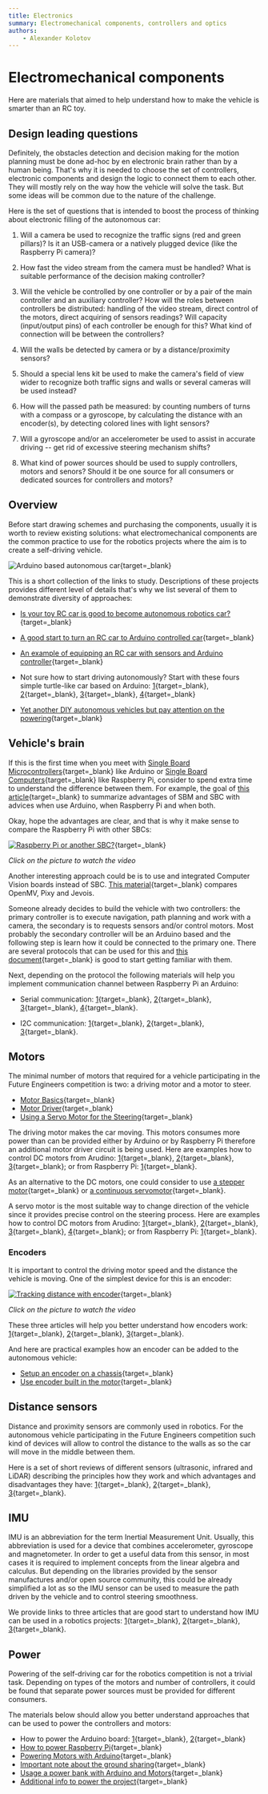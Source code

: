 ```yaml
---
title: Electronics 
summary: Electromechanical components, controllers and optics
authors:
    - Alexander Kolotov
---
```

# Electromechanical components

Here are materials that aimed to help understand how to make the vehicle is smarter than an RC toy.

## Design leading questions

Definitely, the obstacles detection and decision making for the motion planning must be done ad-hoc by en electronic brain rather than by a human being. That's why it is needed to choose the set of controllers, electronic components and design the logic to connect them to each other. They will mostly rely on the way how the vehicle will solve the task. But some ideas will be common due to the nature of the challenge.

Here is the set of questions that is intended to boost the process of thinking about electronic filling of the autonomous car:

  1. Will a camera be used to recognize the traffic signs (red and green pillars)? Is it an USB-camera or a natively plugged device (like the Raspberry Pi camera)?

  2. How fast the video stream from the camera must be handled? What is suitable performance of the decision making controller?
  
  3. Will the vehicle be controlled by one controller or by a pair of the main controller and an auxiliary controller? How will the roles between controllers be distributed: handling of the video stream, direct control of the motors, direct acquiring of sensors readings? Will capacity (input/output pins) of each controller be enough for this? What kind of connection will be between the controllers? 
  
  4. Will the walls be detected by camera or by a distance/proximity sensors?
  
  5. Should a special lens kit be used to make the camera's field of view wider to recognize both traffic signs and walls or several cameras will be used instead?
  
  6. How will the passed path be measured: by counting numbers of turns with a compass or a gyroscope, by calculating the distance with an encoder(s), by detecting colored lines with light sensors? 
  
  7. Will a gyroscope and/or an accelerometer be used to assist in accurate driving -- get rid of excessive steering mechanism shifts?
  
  8. What kind of power sources should be used to supply controllers, motors and senors? Should it be one source for all consumers or dedicated sources for controllers and motors?

## Overview

Before start drawing schemes and purchasing the components, usually it is worth to review existing solutions: what electromechanical components are the common practice to use for the robotics projects where the aim is to create a self-driving vehicle.

![Arduino based autonomous car](https://cdn.instructables.com/ORIG/FJZ/WMJX/JH0TM5AR/FJZWMJXJH0TM5AR.jpg?auto=webp&frame=1&width=640&height=480&fit=bounds&md=3c0d16be475260e77654ba49daa5f252){target=_blank}

This is a short collection of the links to study. Descriptions of these projects provides different level of details that's why we list several of them to demonstrate diversity of approaches:

  * [Is your toy RC car is good to become autonomous robotics car?](https://diyrobocars.com/2020/06/14/the-difference-between-proper-rc-cars-and-toys-when-youre-turning-them-into-robots/){target=_blank}

  * [A good start to turn an RC car to Arduino controlled car](https://create.arduino.cc/projecthub/GeekRex/turn-your-rc-car-to-bluetooth-rc-car-1b0689){target=_blank}

  * [An example of equipping an RC car with sensors and Arduino controller](https://makezine.com/projects/build-android-powered-autonomous-rc-car/){target=_blank}

  * Not sure how to start driving autonomously? Start with these fours simple turtle-like car based on Arduino: [1](https://www.instructables.com/id/How-to-Build-Arduino-Self-Driving-Car){target=_blank}, [2](https://trybotics.com/project/Self-Driving-Car-Using-Arduinoautonomous-Guided-Ve-29052){target=_blank}, [3](https://project.seeedstudio.com/31926/arduino101-ble-autonomous-rover-2cb19f){target=_blank}, [4](https://howtomechatronics.com/tutorials/arduino/arduino-robot-car-wireless-control-using-hc-05-bluetooth-nrf24l01-and-hc-12-transceiver-modules/){target=_blank}

  * [Yet another DIY autonomous vehicles but pay attention on the powering](https://www.instructables.com/id/Autonomous-RC-Car/){target=_blank}

## Vehicle's brain

If this is the first time when you meet with [Single Board Microcontrollers](https://en.wikipedia.org/wiki/Single-board_microcontroller){target=_blank} like Arduino or [Single Board Computers](https://en.wikipedia.org/wiki/Single-board_computer){target=_blank} like Raspberry Pi, consider to spend extra time to understand the difference between them. For example, the goal of [this article](https://roboticsbackend.com/when-to-use-arduino-vs-raspberry-pi/){target=_blank} to summarize advantages of SBM and SBC with advices when use Arduino, when Raspberry Pi and when both.

Okay, hope the advantages are clear, and that is why it make sense to compare the Raspberry Pi with other SBCs:

[![Raspberry Pi or another SBC?](https://img.youtube.com/vi/G-w7ycyd8tA/0.jpg)](https://youtu.be/G-w7ycyd8tA){target=_blank}

_Click on the picture to watch the video_

Another interesting approach could be is to use and integrated Computer Vision boards instead of SBC. [This material](https://diyrobocars.com/2018/06/05/comparing-three-low-cost-integrated-computer-vision-boards-for-autonomous-cars/){target=_blank} compares OpenMV, Pixy and Jevois.

Someone already decides to build the vehicle with two controllers: the primary controller is to execute navigation, path planning and work with a camera, the secondary is to requests sensors and/or control motors. Most probably the secondary controller will be an Arduino based and the following step is learn how it could be connected to the primary one. There are several protocols that can be used for this and [this document](https://dronebotworkshop.com/i2c-part-2-build-i2c-sensor/){target=_blank} is good to start getting familiar with them.

Next, depending on the protocol the following materials will help you implement communication channel between Raspberry Pi an Arduino:

  * Serial communication: [1](https://roboticsbackend.com/raspberry-pi-arduino-serial-communication/){target=_blank}, [2](https://www.instructables.com/id/Connect-Your-Raspberry-Pi-and-Arduino-Uno/){target=_blank}, [3](https://www.dummies.com/computers/raspberry-pi/connecting-the-raspberry-pi-and-the-arduino/){target=_blank}, [4](https://roboticsbackend.com/raspberry-pi-arduino-serial-communication/){target=_blank}.

  * I2C communication: [1](https://gonzalo123.com/2017/05/22/arduino-and-raspberry-pi-working-together-part-2-now-with-i2c/){target=_blank}, [2](https://dronebotworkshop.com/i2c-arduino-raspberry-pi/){target=_blank}, [3](https://howtomechatronics.com/tutorials/arduino/how-i2c-communication-works-and-how-to-use-it-with-arduino/){target=_blank}.

## Motors

The minimal number of motors that required for a vehicle participating in the Future Engineers competition is two: a driving motor and a motor to steer. 

  * [Motor Basics](https://www.deviceplus.com/arduino/entry011/){target=_blank}
  * [Motor Driver](https://www.deviceplus.com/arduino/entry012/){target=_blank}
  * [Using a Servo Motor for the Steering](https://www.deviceplus.com/arduino/entry013/){target=_blank}

The driving motor makes the car moving. This motors consumes more power than can be provided either by Arduino or by Raspberry Pi therefore an additional motor driver circuit is being used. Here are examples how to control DC motors from Arudino: [1](https://howtomechatronics.com/tutorials/arduino/arduino-dc-motor-control-tutorial-l298n-pwm-h-bridge/){target=_blank}, [2](https://dronebotworkshop.com/dc-motors-l298n-h-bridge/){target=_blank}, [3](https://www.bc-robotics.com/tutorials/controlling-dc-motor-arduino/){target=_blank}; or from Raspberry Pi: [1](https://maker.pro/raspberry-pi/projects/controlling-a-dc-motor-with-raspberry-pi4-1){target=_blank}.

As an alternative to the DC motors, one could consider to use [a stepper motor](https://learn.adafruit.com/adafruit-arduino-lesson-16-stepper-motors/overview){target=_blank} or [a continuous servomotor](https://cdn.sparkfun.com/assets/resources/4/4/servos_with_Arduino_slides.pdf){target=_blank}.

A servo motor is the most suitable way to change direction of the vehicle since it provides precise control on the steering process. Here are examples how to control DC motors from Arudino: [1](https://howtomechatronics.com/how-it-works/how-servo-motors-work-how-to-control-servos-using-arduino/){target=_blank}, [2](https://www.circuitbasics.com/controlling-servo-motors-with-arduino/){target=_blank}, [3](https://dronebotworkshop.com/servo-motors-with-arduino/){target=_blank}, [4](https://dronebotworkshop.com/analog-feedback-servo-motor/){target=_blank}; or from Raspberry Pi: [1](https://maker.pro/raspberry-pi/tutorial/how-to-control-servo-motors-by-tilting-your-smartphone){target=_blank}.

### Encoders

It is important to control the driving motor speed and the distance the vehicle is moving. One of the simplest device for this is an encoder:

[![Tracking distance with encoder](https://img.youtube.com/vi/cLtMcqRetO0/0.jpg)](https://www.youtube.com/watch?v=cLtMcqRetO0){target=_blank}

_Click on the picture to watch the video_

These three articles will help you better understand how encoders work: [1](https://www.seeedstudio.com/blog/2020/01/19/rotary-encoders-how-it-works-how-to-use-with-arduino/){target=_blank}, [2](https://dronebotworkshop.com/rotary-encoders-arduino/){target=_blank}, [3](https://www.instructables.com/id/How-to-Use-an-Rotary-Encoder-With-Arduino/){target=_blank}. 

And here are practical examples how an encoder can be added to the autonomous vehicle:

  * [Setup an encoder on a chassis](https://diyrobocars.com/2020/01/31/how-to-add-an-encoder-to-the-donkeycar-chassis/){target=_blank}
  * [Use encoder built in the motor](https://www.allaboutcircuits.com/projects/use-an-arduino-to-control-a-motor/){target=_blank}

## Distance sensors

Distance and proximity sensors are commonly used in robotics. For the autonomous vehicle participating in the Future Engineers competition such kind of devices will allow to control the distance to the walls as so the car will move in the middle between them.

Here is a set of short reviews of different sensors (ultrasonic, infrared and LiDAR) describing the principles how they work and which advantages and disadvantages they have: [1](https://diyprojects.io/hc-sr04-ultrasound-vs-sharp-gp2y0a02yk0f-ir-vl53l0x-laser-solutions-choose-distance-measurement-arduino-raspberrypi/#.XuUorJMzZp8){target=_blank}, [2](https://www.seeedstudio.com/blog/2019/12/23/distance-sensors-types-and-selection-guide/){target=_blank}, [3](https://www.learnrobotics.org/blog/ir-sensor-vs-ultrasonic-sensor/){target=_blank}.

## IMU

IMU is an abbreviation for the term Inertial Measurement Unit. Usually, this abbreviation is used for a device that combines accelerometer, gyroscope and magnetometer. In order to get a useful data from this sensor, in most cases it is required to implement concepts from the linear algebra and calculus. But depending on the libraries provided by the sensor manufactures and/or open source community, this could be already simplified a lot as so the IMU sensor can be used to measure the path driven by the vehicle and to control steering smoothness.

We provide links to three articles that are good start to understand how IMU can be used in a robotics projects: [1](https://maker.pro/arduino/tutorial/how-to-interface-arduino-and-the-mpu-6050-sensor){target=_blank}, [2](https://www.seeedstudio.com/blog/2020/01/17/what-is-imu-sensor-overview-with-arduino-usage-guide/){target=_blank}, [3](https://howtomechatronics.com/tutorials/arduino/arduino-and-mpu6050-accelerometer-and-gyroscope-tutorial/){target=_blank}.

## Power

Powering of the self-driving car for the robotics competition is not a trivial task. Depending on types of the motors and number of controllers, it could be found that separate power sources must be provided for different consumers.

The materials below should allow you better understand approaches that can be used to power the controllers and motors:

  * How to power the Arduino board: [1](https://thepihut.com/blogs/raspberry-pi-tutorials/how-do-i-power-my-arduino){target=_blank}, [2](https://technobyte.org/2016/07/power-up-the-arduino-uno/){target=_blank}
  * [How to power Raspberry Pi](https://thepihut.com/blogs/raspberry-pi-tutorials/how-do-i-power-my-raspberry-pi){target=_blank}
  * [Powering Motors with Arduino](https://learn.adafruit.com/adafruit-motor-shield-v2-for-arduino/powering-motors){target=_blank}
  * [Important note about the ground sharing](https://www.quora.com/Can-I-power-a-motor-driver-and-Arduino-with-separate-power-banks-I-am-using-two-12-V-motors){target=_blank}
  * [Usage a power bank with Arduino and Motors](https://www.quora.com/Can-we-use-Arduino-Uno-and-4-DC-motors-with-a-power-bank-to-power-a-Bluetooth-robot){target=_blank}
  * [Additional info to power the project](https://dronebotworkshop.com/powering-your-projects/){target=_blank}
